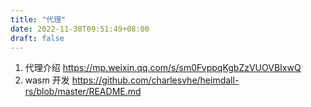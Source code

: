 ```yaml
---
title: "代理"
date: 2022-11-30T09:51:49+08:00
draft: false 
---
```


1. 代理介绍
https://mp.weixin.qq.com/s/sm0FvppqKgbZzVUOVBIxwQ
2. wasm 开发
https://github.com/charlesvhe/heimdall-rs/blob/master/README.md
